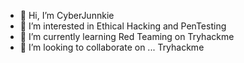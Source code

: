 - 👋 Hi, I’m CyberJunnkie
- 👀 I’m interested in Ethical Hacking and PenTesting
- 🌱 I’m currently learning Red Teaming on Tryhackme
- 💞️ I’m looking to collaborate on ... Tryhackme


<!---
CyberJunnkie/CyberJunnkie is a ✨ special ✨ repository because its `README.md` (this file) appears on your GitHub profile.
You can click the Preview link to take a look at your changes.
--->
